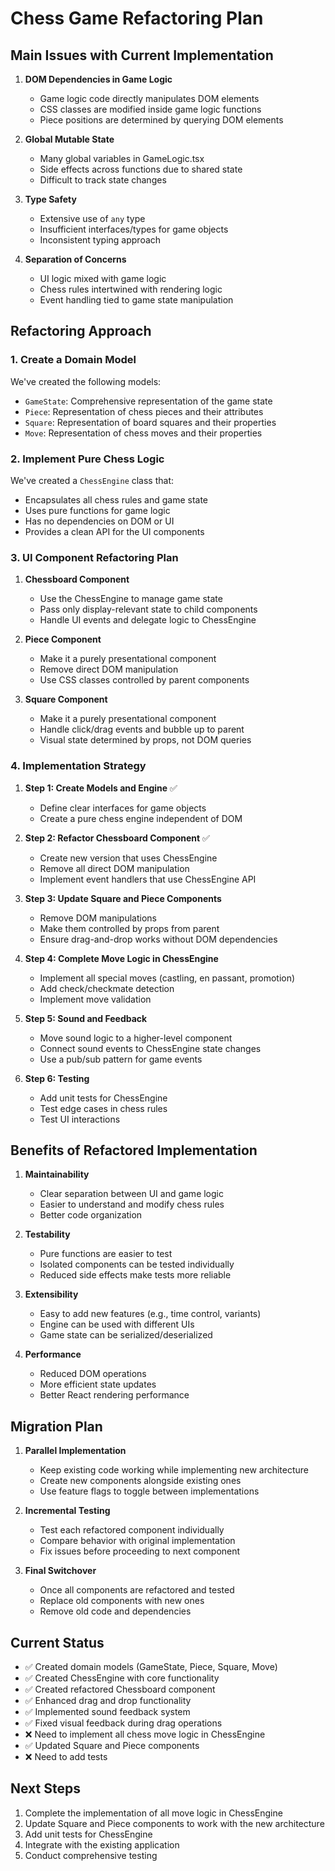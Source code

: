 # Chess Game Refactoring Plan

## Main Issues with Current Implementation

1. **DOM Dependencies in Game Logic**

   - Game logic code directly manipulates DOM elements
   - CSS classes are modified inside game logic functions
   - Piece positions are determined by querying DOM elements

2. **Global Mutable State**

   - Many global variables in GameLogic.tsx
   - Side effects across functions due to shared state
   - Difficult to track state changes

3. **Type Safety**

   - Extensive use of `any` type
   - Insufficient interfaces/types for game objects
   - Inconsistent typing approach

4. **Separation of Concerns**
   - UI logic mixed with game logic
   - Chess rules intertwined with rendering logic
   - Event handling tied to game state manipulation

## Refactoring Approach

### 1. Create a Domain Model

We've created the following models:

- `GameState`: Comprehensive representation of the game state
- `Piece`: Representation of chess pieces and their attributes
- `Square`: Representation of board squares and their properties
- `Move`: Representation of chess moves and their properties

### 2. Implement Pure Chess Logic

We've created a `ChessEngine` class that:

- Encapsulates all chess rules and game state
- Uses pure functions for game logic
- Has no dependencies on DOM or UI
- Provides a clean API for the UI components

### 3. UI Component Refactoring Plan

1. **Chessboard Component**

   - Use the ChessEngine to manage game state
   - Pass only display-relevant state to child components
   - Handle UI events and delegate logic to ChessEngine

2. **Piece Component**

   - Make it a purely presentational component
   - Remove direct DOM manipulation
   - Use CSS classes controlled by parent components

3. **Square Component**
   - Make it a purely presentational component
   - Handle click/drag events and bubble up to parent
   - Visual state determined by props, not DOM queries

### 4. Implementation Strategy

1. **Step 1: Create Models and Engine** ✅

   - Define clear interfaces for game objects
   - Create a pure chess engine independent of DOM

2. **Step 2: Refactor Chessboard Component** ✅

   - Create new version that uses ChessEngine
   - Remove all direct DOM manipulation
   - Implement event handlers that use ChessEngine API

3. **Step 3: Update Square and Piece Components**

   - Remove DOM manipulations
   - Make them controlled by props from parent
   - Ensure drag-and-drop works without DOM dependencies

4. **Step 4: Complete Move Logic in ChessEngine**

   - Implement all special moves (castling, en passant, promotion)
   - Add check/checkmate detection
   - Implement move validation

5. **Step 5: Sound and Feedback**

   - Move sound logic to a higher-level component
   - Connect sound events to ChessEngine state changes
   - Use a pub/sub pattern for game events

6. **Step 6: Testing**
   - Add unit tests for ChessEngine
   - Test edge cases in chess rules
   - Test UI interactions

## Benefits of Refactored Implementation

1. **Maintainability**

   - Clear separation between UI and game logic
   - Easier to understand and modify chess rules
   - Better code organization

2. **Testability**

   - Pure functions are easier to test
   - Isolated components can be tested individually
   - Reduced side effects make tests more reliable

3. **Extensibility**

   - Easy to add new features (e.g., time control, variants)
   - Engine can be used with different UIs
   - Game state can be serialized/deserialized

4. **Performance**
   - Reduced DOM operations
   - More efficient state updates
   - Better React rendering performance

## Migration Plan

1. **Parallel Implementation**

   - Keep existing code working while implementing new architecture
   - Create new components alongside existing ones
   - Use feature flags to toggle between implementations

2. **Incremental Testing**

   - Test each refactored component individually
   - Compare behavior with original implementation
   - Fix issues before proceeding to next component

3. **Final Switchover**
   - Once all components are refactored and tested
   - Replace old components with new ones
   - Remove old code and dependencies

## Current Status

- ✅ Created domain models (GameState, Piece, Square, Move)
- ✅ Created ChessEngine with core functionality
- ✅ Created refactored Chessboard component
- ✅ Enhanced drag and drop functionality
- ✅ Implemented sound feedback system
- ✅ Fixed visual feedback during drag operations
- ❌ Need to implement all chess move logic in ChessEngine
- ✅ Updated Square and Piece components
- ❌ Need to add tests

## Next Steps

1. Complete the implementation of all move logic in ChessEngine
2. Update Square and Piece components to work with the new architecture
3. Add unit tests for ChessEngine
4. Integrate with the existing application
5. Conduct comprehensive testing
